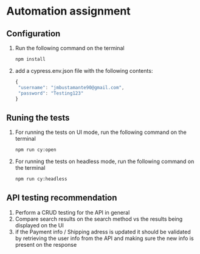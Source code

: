 # Automation assignment
## Configuration

1. Run the following command on the terminal 
    ```sh
    npm install
    ```
2. add a cypress.env.json file with the following contents:
     ```javascript
    {
      "username": "jmbustamante90@gmail.com",
      "password": "Testing123"
    }
    ```
## Runing the tests

1. For running the tests on UI mode, run the following command on the terminal 
    ```sh
    npm run cy:open
    ```
1. For running the tests on headless mode, run the following command on the terminal 
    ```sh
    npm run cy:headless
    ```
## API testing recommendation

1. Perform a CRUD testing for the API in general
2. Compare search results on the search method vs the results being displayed on the UI
3. if the Payment info / Shipping adress is updated it should be validated by retrieving the user info from the API and making sure the new info is present on the response